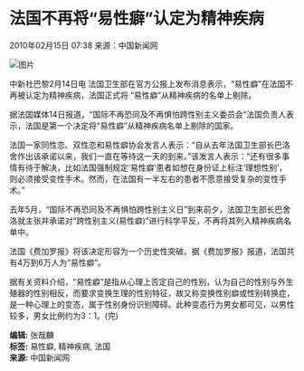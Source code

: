 # 法国不再将“易性癖”认定为精神疾病

2010年02月15日 07:38 来源：中国新闻网  

![图片](http://i2.chinanews.com/zwimg/01.jpg)  

中新社巴黎2月14日电 法国卫生部在官方公报上发布消息表示，“易性癖”在法国不再被认定为精神疾病，法国正式将 “易性癖”从精神疾病的名单上剔除。

据法国媒体14日报道，“国际不再恐同及不再惧怕跨性别主义委员会”法国负责人表示，法国是第一个决定将“易性癖”从精神疾病名单上剔除的国家。

法国一家同性恋、双性恋和易性癖协会发言人表示：“自从去年法国卫生部长巴洛舍作出该承诺以来，我们一直在等待这一天的到来。”该发言人表示：“还有很多事情有待于解决，比如法国强制规定‘易性癖’患者如想在身份证上标注‘理想性别’，则必须接受变性手术。然而，在法国有一半左右的患者不愿意接受复杂的变性手术。”

去年5月，“国际不再恐同及不再惧怕跨性别主义日”到来前夕，法国卫生部长巴舍洛就主张并承诺对“跨性别主义(易性癖)”进行科学平反，不再将其列入精神疾病名单中。

法国《费加罗报》将该决定形容为一个历史性突破。据《费加罗报》报道，法国共有4万到6万人为“易性癖”。

据有关资料介绍，“易性癖”是指从心理上否定自己的性别，认为自己的性别与外生殖器的性别相反，而要求变换生理的性别特征，故又称变换性别癖或性别转换症，是一种心理上的变态，属于性别身份识别障碍。此种变态行为男女都可见，以男性较多，男女比例约为3：1。(完)

**编辑:** 张哉麟  
**标签:** 易性癖, 精神疾病, 法国  
**来源:** 中国新闻网